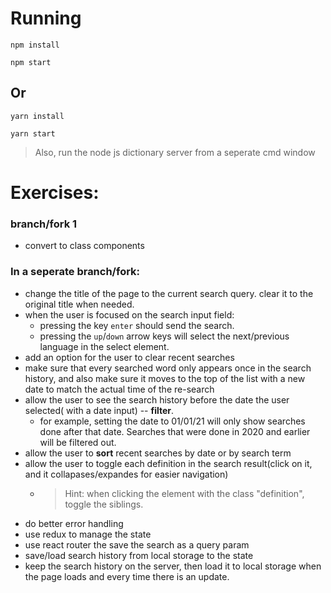 # Running
`npm install`

`npm start`

## Or

`yarn install`

`yarn start`

> Also, run the node js dictionary server from a seperate cmd window

# Exercises:
### branch/fork 1
- convert to class components

### In a seperate branch/fork:
- change the title of the page to the current search query. clear it to the original title when needed.
- when the user is focused on the search input field:
    - pressing the key `enter` should send the search.
    - pressing the `up`/`down` arrow keys will select the next/previous language in the select element.
- add an option for the user to clear recent searches
- make sure that every searched word only appears once in the search history, and also make sure it moves to the top of the list with a new date to match the actual time of the re-search
- allow the user to see the search history before the date the user selected( with a date input) -- **filter**.
    - for example, setting the date to 01/01/21 will only show searches done after that date. Searches that were done in 2020 and earlier will be filtered out.
- allow the user to **sort** recent searches by date or by search term
- allow the user to toggle each definition in the search result(click on it, and it collapases/expandes for easier navigation)
    - > Hint: when clicking the element with the class "definition", toggle the siblings.
- do better error handling
- use redux to manage the state
- use react router the save the search as a query param
- save/load search history from local storage to the state
- keep the search history on the server, then load it to local storage when the page loads and every time there is an update.
